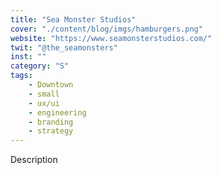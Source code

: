 ```yaml
---
title: "Sea Monster Studios"
cover: "./content/blog/imgs/hamburgers.png"
website: "https://www.seamonsterstudios.com/"
twit: "@the_seamonsters"
inst: ""
category: "S"
tags:
    - Downtown
    - small
    - ux/ui
    - engineering
    - branding
    - strategy
---
```


Description
